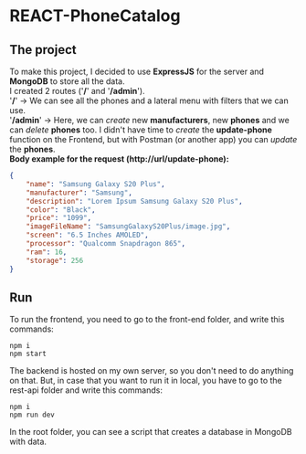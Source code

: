 # REACT-PhoneCatalog
## The project
To make this project, I decided to use **ExpressJS** for the server and **MongoDB** to store all the data.<br />
I created 2 routes ('**/**' and '**/admin**'). <br />
'**/**' -> We can see all the phones and a lateral menu with filters that we can use. <br />
'**/admin**' -> Here, we can *create* new **manufacturers**, new **phones** and we can *delete* **phones** too. I didn't have
time to *create* the **update-phone** function on the Frontend, but with Postman (or another app) you can *update*
the **phones**. <br />
**Body example for the request (http://url/update-phone):**
```json 
{
    "name": "Samsung Galaxy S20 Plus",
    "manufacturer": "Samsung",
    "description": "Lorem Ipsum Samsung Galaxy S20 Plus",
    "color": "Black",
    "price": "1099",
    "imageFileName": "SamsungGalaxyS20Plus/image.jpg",
    "screen": "6.5 Inches AMOLED",
    "processor": "Qualcomm Snapdragon 865",
    "ram": 16,
    "storage": 256
}
```
## Run
To run the frontend, you need to go to the front-end folder, and write this commands:
```
npm i
npm start
```
The backend is hosted on my own server, so you don't need to do anything on that. But, in case that
you want to run it in local, you have to go to the rest-api folder and write this commands:
```
npm i
npm run dev
```
In the root folder, you can see a script that creates a database in MongoDB with data.